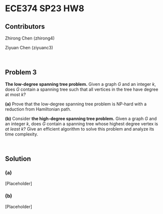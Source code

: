 # ECE374 SP23 HW8

## Contributors

Zhirong Chen (zhirong4)

Ziyuan Chen (ziyuanc3)

<br>

## Problem 3

**The low-degree spanning tree problem.** Given a graph $G$ and an integer $k$, does $G$ contain a spanning tree such that all vertices in the tree have degree at most $k$?

**(a)** Prove that the low-degree spanning tree problem is NP-hard with a reduction from Hamiltonian path.

**(b)** Consider **the high-degree spanning tree problem.** Given a graph $G$ and an integer $k$, does $G$ contain a spanning tree whose highest degree vertex is *at least* $k$? Give an efficient algorithm to solve this problem and analyze its time complexity.

<br>

## Solution

### **(a)**

[Placeholder]

### **(b)**

[Placeholder]
